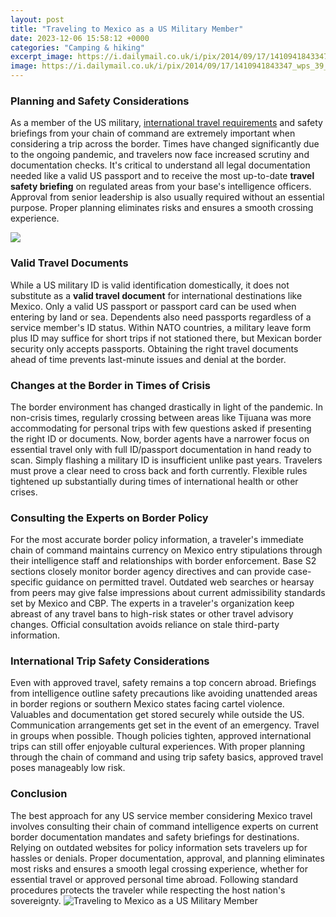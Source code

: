 ```yaml
---
layout: post
title: "Traveling to Mexico as a US Military Member"
date: 2023-12-06 15:58:12 +0000
categories: "Camping & hiking"
excerpt_image: https://i.dailymail.co.uk/i/pix/2014/09/17/1410941843347_wps_39_A_member_of_the_Special_F.jpg
image: https://i.dailymail.co.uk/i/pix/2014/09/17/1410941843347_wps_39_A_member_of_the_Special_F.jpg
---
```


### Planning and Safety Considerations 
As a member of the US military, [international travel requirements](https://thetopnews.github.io/how-blizzard-manages-world-of-warcraft-server-infrastructure/) and safety briefings from your chain of command are extremely important when considering a trip across the border. Times have changed significantly due to the ongoing pandemic, and travelers now face increased scrutiny and documentation checks. It's critical to understand all legal documentation needed like a valid US passport and to receive the most up-to-date **travel safety briefing** on regulated areas from your base's intelligence officers. Approval from senior leadership is also usually required without an essential purpose. Proper planning eliminates risks and ensures a smooth crossing experience.

![](http://static2.businessinsider.com/image/590355c22f6ae45e008b500d-1200/traveling-to-mexico-from-the-us-was-not-nearly-as-difficult-a-sigma-pi-sorority-chapter-from-calexico-california-cross-into-tijuana-in-this-1950-photo.jpg)
### Valid Travel Documents 
While a US military ID is valid identification domestically, it does not substitute as a **valid travel document** for international destinations like Mexico. Only a valid US passport or passport card can be used when entering by land or sea. Dependents also need passports regardless of a service member's ID status. Within NATO countries, a military leave form plus ID may suffice for short trips if not stationed there, but Mexican border security only accepts passports. Obtaining the right travel documents ahead of time prevents last-minute issues and denial at the border. 
### Changes at the Border in Times of Crisis
The border environment has changed drastically in light of the pandemic. In non-crisis times, regularly crossing between areas like Tijuana was more accommodating for personal trips with few questions asked if presenting the right ID or documents. Now, border agents have a narrower focus on essential travel only with full ID/passport documentation in hand ready to scan. Simply flashing a military ID is insufficient unlike past years. Travelers must prove a clear need to cross back and forth currently. Flexible rules tightened up substantially during times of international health or other crises.
### Consulting the Experts on Border Policy 
For the most accurate border policy information, a traveler's immediate chain of command maintains currency on Mexico entry stipulations through their intelligence staff and relationships with border enforcement. Base S2 sections closely monitor border agency directives and can provide case-specific guidance on permitted travel. Outdated web searches or hearsay from peers may give false impressions about current admissibility standards set by Mexico and CBP. The experts in a traveler's organization keep abreast of any travel bans to high-risk states or other travel advisory changes. Official consultation avoids reliance on stale third-party information.
### International Trip Safety Considerations 
Even with approved travel, safety remains a top concern abroad. Briefings from intelligence outline safety precautions like avoiding unattended areas in border regions or southern Mexico states facing cartel violence. Valuables and documentation get stored securely while outside the US. Communication arrangements get set in the event of an emergency. Travel in groups when possible. Though policies tighten, approved international trips can still offer enjoyable cultural experiences. With proper planning through the chain of command and using trip safety basics, approved travel poses manageably low risk.
### Conclusion 
The best approach for any US service member considering Mexico travel involves consulting their chain of command intelligence experts on current border documentation mandates and safety briefings for destinations. Relying on outdated websites for policy information sets travelers up for hassles or denials. Proper documentation, approval, and planning eliminates most risks and ensures a smooth legal crossing experience, whether for essential travel or approved personal time abroad. Following standard procedures protects the traveler while respecting the host nation's sovereignty.
![Traveling to Mexico as a US Military Member](https://i.dailymail.co.uk/i/pix/2014/09/17/1410941843347_wps_39_A_member_of_the_Special_F.jpg)